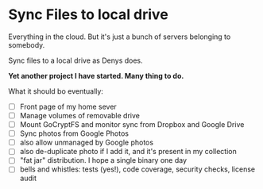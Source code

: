 # Sync Files to local drive

Everything in the cloud. But it's just a bunch of servers belonging to somebody.

Sync files to a local drive as Denys does.

**Yet another project I have started. Many thing to do.**

What it should bo eventually:

- [ ] Front page of my home sever
- [ ] Manage volumes of removable drive
- [ ] Mount GoCryptFS and monitor sync from Dropbox and Google Drive
- [ ] Sync photos from Google Photos
- [ ] also allow unmanaged by Google photos
- [ ] also de-duplicate photo if I add it, and it's present in my collection
- [ ] "fat jar" distribution. I hope a single binary one day
- [ ] bells and whistles: tests (yes!), code coverage, security checks, license audit